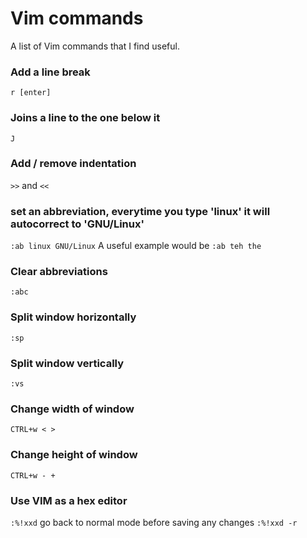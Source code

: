 # Vim commands
A list of Vim commands that I find useful.

### Add a line break
```r [enter]```

### Joins a line to the one below it
```J```

### Add / remove indentation
```>>``` and ```<<```

### set an abbreviation, everytime you type 'linux' it will autocorrect to 'GNU/Linux'
```:ab linux GNU/Linux```
A useful example would be ```:ab teh the```

### Clear abbreviations
```:abc```

### Split window horizontally
```:sp```

### Split window vertically
```:vs```

### Change width of window
```CTRL+w < >```

### Change height of window
```CTRL+w - +```

### Use VIM as a hex editor
```:%!xxd```
go back to normal mode before saving any changes
```:%!xxd -r```
